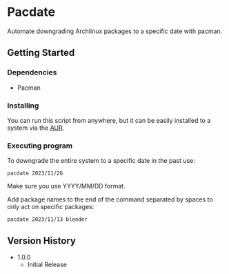 # Pacdate

Automate downgrading Archlinux packages to a specific date with pacman.

## Getting Started

### Dependencies

* Pacman

### Installing

You can run this script from anywhere, but it can be easily installed to a system via the [AUR](https://aur.archlinux.org/packages/pacdate).

### Executing program

To downgrade the entire system to a specific date in the past use:

```
pacdate 2023/11/26
```

Make sure you use YYYY/MM/DD format.

Add package names to the end of the command separated by spaces to only act on specific packages:

```
pacdate 2023/11/13 blender
```

## Version History

* 1.0.0
    * Initial Release
